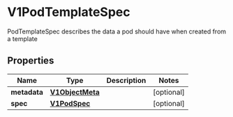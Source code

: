 

# V1PodTemplateSpec

PodTemplateSpec describes the data a pod should have when created from a template

## Properties

| Name | Type | Description | Notes |
|------------ | ------------- | ------------- | -------------|
|**metadata** | [**V1ObjectMeta**](V1ObjectMeta.md) |  |  [optional] |
|**spec** | [**V1PodSpec**](V1PodSpec.md) |  |  [optional] |



